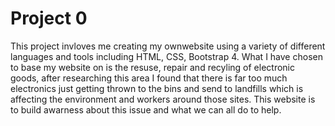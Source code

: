 # Project 0

This project invloves me creating my ownwebsite using a variety of different languages and tools including HTML, CSS, Bootstrap 4. What I have chosen to base my website on is the resuse, repair and recyling of electronic goods, after researching this area I found that there is far too much electronics just getting thrown to the bins and send to landfills which is affecting the environment and workers around those sites. This website is to build awarness about this issue and what we can all do to help.
